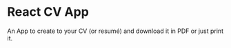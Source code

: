 # React CV App

An App to create to your CV (or resumé) and download it in PDF or just print it.



